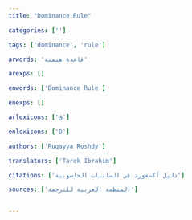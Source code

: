 ```yaml
---
title: "Dominance Rule"

categories: ['']

tags: ['dominance', 'rule']

arwords: 'قاعدة هيمنة'

arexps: []

enwords: ['Dominance Rule']

enexps: []

arlexicons: ['ق']

enlexicons: ['D']

authors: ['Ruqayya Roshdy']

translators: ['Tarek Ibrahim']

citations: ['دليل أكسفورد في السانيات الحاسوبية']

sources: ['المنظمة العربية للترجمة']


---
```

